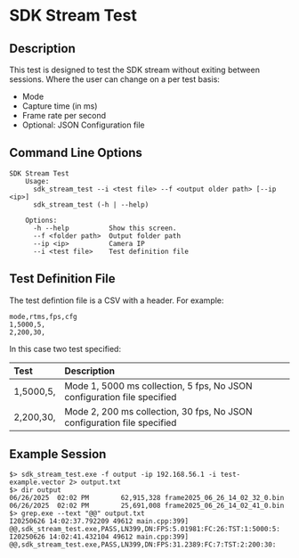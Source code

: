 # SDK Stream Test

## Description

This test is designed to test the SDK stream without exiting between sessions. Where the user can change on a per test basis:

* Mode
* Capture time (in ms)
* Frame rate per second
* Optional: JSON Configuration file

## Command Line Options

```
SDK Stream Test
    Usage:
      sdk_stream_test --i <test file> --f <output older path> [--ip <ip>]
      sdk_stream_test (-h | --help)

    Options:
      -h --help          Show this screen.
      --f <folder path>  Output folder path
      --ip <ip>          Camera IP
      --i <test file>    Test definition file
``` 

## Test Definition File

The test defintion file is a CSV with a header. For example:

```
mode,rtms,fps,cfg
1,5000,5,
2,200,30,
```
In this case two test specified:

| Test | Description |
|:-----|:------------|
| 1,5000,5, | Mode 1, 5000 ms collection, 5 fps, No JSON configuration file specified |
| 2,200,30, | Mode 2, 200 ms collection, 30 fps, No JSON configuration file specified |

## Example Session

```
$> sdk_stream_test.exe -f output -ip 192.168.56.1 -i test-example.vector 2> output.txt
$> dir output
06/26/2025  02:02 PM        62,915,328 frame2025_06_26_14_02_32_0.bin
06/26/2025  02:02 PM        25,691,008 frame2025_06_26_14_02_41_0.bin
$> grep.exe --text "@@" output.txt
I20250626 14:02:37.792209 49612 main.cpp:399] @@,sdk_stream_test.exe,PASS,LN399,DN:FPS:5.01981:FC:26:TST:1:5000:5:
I20250626 14:02:41.432104 49612 main.cpp:399] @@,sdk_stream_test.exe,PASS,LN399,DN:FPS:31.2389:FC:7:TST:2:200:30:
```

